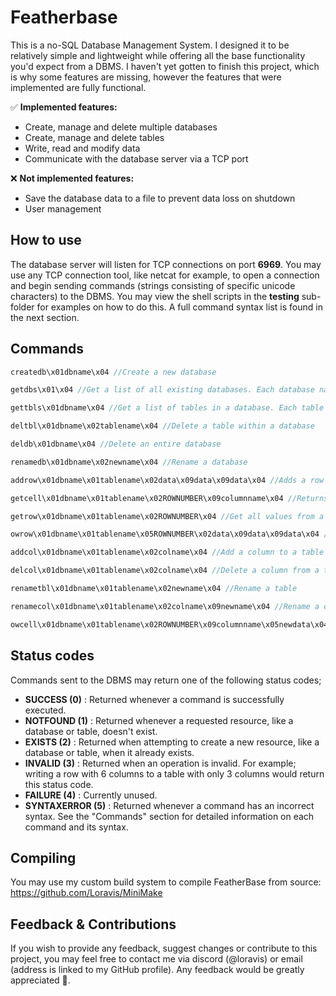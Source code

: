 # Featherbase

This is a no-SQL Database Management System. I designed it to be relatively simple and lightweight while offering all the base functionality you'd expect from a DBMS. I haven't yet gotten to finish this project, which is why some features are missing, however the features that were implemented are fully functional. 

✅ **Implemented features:**
- Create, manage and delete multiple databases
- Create, manage and delete tables
- Write, read and modify data
- Communicate with the database server via a TCP port

❌ **Not implemented features:**
- Save the database data to a file to prevent data loss on shutdown
- User management

## How to use
The database server will listen for TCP connections on port **6969**. You may use any TCP connection tool, like netcat for example, to open a connection and begin sending commands (strings consisting of specific unicode characters) to the DBMS. You may view the shell scripts in the **testing** sub-folder for examples on how to do this. A full command syntax list is found in the next section. 

## Commands
```c
createdb\x01dbname\x04 //Create a new database

getdbs\x01\x04 //Get a list of all existing databases. Each database name in the returned string is separated with \x09.

gettbls\x01dbname\x04 //Get a list of tables in a database. Each table name in the returned string is separated with \x09.

deltbl\x01dbname\x02tablename\x04 //Delete a table within a database

deldb\x01dbname\x04 //Delete an entire database

renamedb\x01dbname\x02newname\x04 //Rename a database

addrow\x01dbname\x01tablename\x02data\x09data\x09data\x04 //Adds a row of data to an existing table. If the amount of columns doesn't match, status code 3 (INVALID) is returned

getcell\x01dbname\x01tablename\x02ROWNUMBER\x09columnname\x04 //Returns the value of a specific cell in a table. ROWNUMBER must be an integer. 

getrow\x01dbname\x01tablename\x02ROWNUMBER\x04 //Get all values from a row in a table. Each value in the returned string is separated with \x09

owrow\x01dbname\x01tablename\x05ROWNUMBER\x02data\x09data\x09data\x04 //Overwrite data in a row in a table. If the amount of columns doesn't match, status code 3 (INVALID) is returned

addcol\x01dbname\x01tablename\x02colname\x04 //Add a column to a table

delcol\x01dbname\x01tablename\x02colname\x04 //Delete a column from a table

renametbl\x01dbname\x01tablename\x02newname\x04 //Rename a table

renamecol\x01dbname\x01tablename\x02colname\x09newname\x04 //Rename a column

owcell\x01dbname\x01tablename\x02ROWNUMBER\x09columnname\x05newdata\x04 //Overwrite a specific column. ROWNUMBER needs to be an integer.
```

## Status codes
Commands sent to the DBMS may return one of the following status codes;

- **SUCCESS (0)** : Returned whenever a command is successfully executed.
- **NOTFOUND (1)** : Returned whenever a requested resource, like a database or table, doesn't exist.
- **EXISTS (2)** : Returned when attempting to create a new resource, like a database or table, when it already exists.
- **INVALID (3)** : Returned when an operation is invalid. For example; writing a row with 6 columns to a table with only 3 columns would return this status code.
- **FAILURE (4)** : Currently unused.
- **SYNTAXERROR (5)** : Returned whenever a command has an incorrect syntax. See the "Commands" section for detailed information on each command and its syntax. 

## Compiling
You may use my custom build system to compile FeatherBase from source: https://github.com/Loravis/MiniMake

## Feedback & Contributions
If you wish to provide any feedback, suggest changes or contribute to this project, you may feel free to contact me via discord (@loravis) or email (address is linked to my GitHub profile). Any feedback would be greatly appreciated 🙂. 
